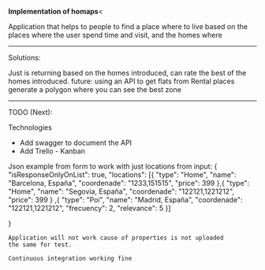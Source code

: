 **Implementation of homaps**<
    
                
 Application that helps to people to find a place where to live based
 on the places where the user spend time and visit, and the homes
 where 
                
                
 ----------------             
 Solutions:               
 
 Just is returning based on the homes introduced, can rate the best of 
 the homes introduced.
 future: 
 using an API to get flats from Rental places
 generate a polygon where you can see the best zone
                
                
 ----------------         
                
  TODO (Next):              
  
  Technologies
  - Add swagger to document the API
  - Add Trello - Kanban
  
          
 Json example from form to work with just locations from input:
{
    "isResponseOnlyOnList": true,
	"locations": [{
		"type": "Home",
		"name": "Barcelona, España",
		"coordenade": "1233,151515",
		"price": 399
	},{
		"type": "Home",
		"name": "Segovia, España",
		"coordenade": "122121,1221212",
		"price": 399
	} ,{
		"type": "Poi",
		"name": "Madrid, España",
		"coordenade": "122121,1221212",
		"frecuency": 2,
		"relevance": 5
	}]

}
	
	Application will not work cause of properties is not uploaded
	the same for test.
	
    Continuous integration working fine